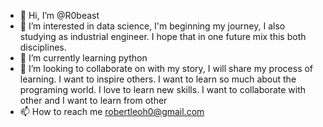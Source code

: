 - 👋 Hi, I’m @R0beast
- 👀 I’m interested in data science, I'm beginning my journey, I also studying as industrial engineer. I hope that in one future mix this both disciplines. 
- 🌱 I’m currently learning python
- 💞️ I’m looking to collaborate on with my story, I will share my process of learning. I want to inspire others. I want to learn so much about the programing world.
 I love to learn new skills. I want to collaborate with other and I want to learn from other
- 📫 How to reach me <robertleoh0@gmail.com>

<!---
R0beast/R0beast is a ✨ special ✨ repository because its `README.md` (this file) appears on your GitHub profile.
You can click the Preview link to take a look at your changes.
--->
